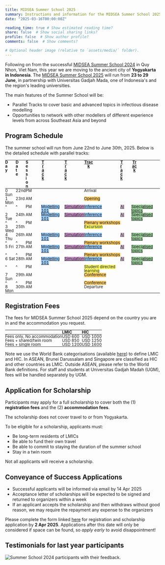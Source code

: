 ```yaml
---
title: MIDSEA Summer School 2025
summary: Instructions and information for the MIDSEA Summer School 2025.
date: "2025-03-16T00:00:00Z"

reading_time: true # Show estimated reading time?
share: false  # Show social sharing links?
profile: false  # Show author profile?
comments: false  # Show comments?

# Optional header image (relative to `assets/media/` folder).
---
```


Following on from the successful [MIDSEA Summer School 2024](/summer-school/2024) in Quy Nhon, Viet Nam, this year we are moving to the ancient city of **Yogyakarta in Indonesia**. The [MIDSEA Summer School 2025](/summer-school/2025) will run from **23 to 29 June**, in partnership with Universitas Gadjah Mada, one of Indonesia's and the region's leading universities.

The main features of the Summer School will be:
- Parallel Tracks to cover basic and advanced topics in infectious disease modelling
- Opportunities to network with other modellers of different experience levels from across Southeast Asia and beyond 

## Program Schedule
<!-- ![here](ps-2025.jpeg "Summer School 2025 program schedule.") -->
The summer school will run from June 22nd to June 30th, 2025. Below is the detailed schedule with parallel tracks:

<style>
  table {
    font-size: small;
    border-collapse: collapse;
    width: 100%;
  }
  table td, table th {
    padding: 0;
    line-height: 1;
    margin: 0;
    height: 0.9em;
    vertical-align: top;
    overflow: hidden;
  }
  table .col-day {
    width: 8%;
  }
  table .col-date {
    width: 6%;
  }
  table .col-session {
    width: 5%;
  }
  table .col-track1 {
    width: 15%;
  }
  table .col-track2 {
    width: 12%;
  }
  table .col-track3 {
    width: 25%;
  }
  table .col-track4 {
    width: 7%;
  }
  table .col-track5 {
    width: 22%;
  }
  .white {background-color: #FFFFFF;}
  .orange {background-color: #FFCC66;}
  .blue {background-color: #99CCFF;}
  .purple {background-color: #CC99CC;}
  .light-purple {background-color: rgb(213, 189, 208);}
  .green {background-color: #99CC99;}
  .yellow {background-color: #FFFF66;}
</style>

| <div class="col-day">Day</div> | <div class="col-date">Date</div> | <div class="col-session">Session</div> | <div class="col-track1">[Track](/summer-school/2025/tracks/track1)</div> | <div class="col-track2">[Track](/summer-school/2025/tracks/track2)</div> | <div class="col-track3">[Track](/summer-school/2025/tracks/track3)</div> | <div class="col-track4">[Track](/summer-school/2025/tracks/track4)</div> | <div class="col-track5">[Track](/summer-school/2025/tracks/track5)</div> |
|---|---|---|---|---|---|---|---|
| 0 Sun | 22nd | PM | | | <span class="white">Arrival</span> | | |
| 1 Mon | 23rd | AM | | | <span class="orange">Opening</span> | | |
| ^ | ^ | PM | <span class="blue">[Modelling 101](/summer-school/2025/tracks/track1)</span> | <span class="purple">[Simulation](/summer-school/2025/tracks/track2)</span> | <span class="blue">[Inference](/summer-school/2025/tracks/track3)</span> | <span class="light-purple">[AI](/summer-school/2025/tracks/track4)</span> | <span class="green">[Specialised topics](/summer-school/2025/tracks/track5)</span> |
| 2 Tue | 24th | AM | <span class="blue">[Modelling 101](/summer-school/2025/tracks/track1)</span> | <span class="purple">[Simulation](/summer-school/2025/tracks/track2)</span> | <span class="blue">[Inference](/summer-school/2025/tracks/track3)</span> | <span class="light-purple">[AI](/summer-school/2025/tracks/track4)</span> | <span class="green">[Specialised topics](/summer-school/2025/tracks/track5)</span> |
| ^ | ^ | PM | | | <span class="orange">Plenary workshops</span> | | |
| 3 Wed | 25th | | | | <span class="yellow">Excursion</span> | | |
| 4 Thu | 26th | AM | <span class="blue">[Modelling 101](/summer-school/2025/tracks/track1)</span> | <span class="purple">[Simulation](/summer-school/2025/tracks/track2)</span> | <span class="blue">[Inference](/summer-school/2025/tracks/track3)</span> | <span class="light-purple">[AI](/summer-school/2025/tracks/track4)</span> | <span class="green">[Specialised topics](/summer-school/2025/tracks/track5)</span> |
| ^ | ^ | PM | | | <span class="orange">Plenary workshops</span> | | |
| 5 Fri | 27th | AM | <span class="blue">[Modelling 101](/summer-school/2025/tracks/track1)</span> | <span class="purple">[Simulation](/summer-school/2025/tracks/track2)</span> | <span class="blue">[Inference](/summer-school/2025/tracks/track3)</span> | <span class="light-purple">[AI](/summer-school/2025/tracks/track4)</span> | <span class="green">[Specialised topics](/summer-school/2025/tracks/track5)</span> |
| ^ | ^ | PM | | | <span class="orange">Plenary workshops</span> | | |
| 6 Sat | 28th | AM | <span class="blue">[Modelling 101](/summer-school/2025/tracks/track1)</span> | <span class="purple">[Simulation](/summer-school/2025/tracks/track2)</span> | <span class="blue">[Inference](/summer-school/2025/tracks/track3)</span> | <span class="light-purple">[AI](/summer-school/2025/tracks/track4)</span> | <span class="green">[Specialised topics](/summer-school/2025/tracks/track5)</span> |
| ^ | ^ | PM | | | <span class="yellow">Student directed learning</span> | | |
| 7 Sun | 29th | AM | | | <span class="orange">Conference</span> | | |
| ^ | ^ | PM | | | <span class="orange">Conference</span> | | |
| 8 Mon | 30th | AM | | | <span class="white">Departure</span> | | |

## Registration Fees
The fees for MIDSEA Summer School 2025 depend on the country you are in and the accommodation you request.

|| LMIC | HIC |
|:---|:---|:---|
|Fees only, No accommodation | USD 600 | USD 1000|
| Fees + shared/twin room| USD 850 | USD 1250 |
| Fees + single room| USD 1200 | USD 1600|

Note we use the World Bank categorisations (available [here](https://datahelpdesk.worldbank.org/knowledgebase/articles/906519-world-bank-country-and-lending-groups)) to define LMIC and HIC. In ASEAN, Brunei Darussalam and Singapore are classified as HIC and other countries as LMIC. Outside ASEAN, please refer to the World Bank definitions. For staff and students at Universitas Gadjah Madah (UGM), fees will be handled separately by UGM.

## Application for Scholarship
Participants may apply for a full scholarship to cover both the (1) **registration fees** and the (2) **accommodation fees**.

The scholarship does not cover travel to or from Yogyakarta.

To be eligible for a scholarship, applicants must:
- Be long-term residents of LMICs
- Be able to fund their own travel 
- Be able to commit to staying the duration of the summer school
- Stay in a twin room
  
Not all applicants will receive a scholarship.

## Conveyance of Success Applications

- Successful applicants will be informed via email by 14 Apr 2025
- Acceptance letter of scholarships will be expected to be signed and returned to organizers within a week
- If an applicant accepts the scholarship and then withdraws without good reason, we may require the repayment any expense to the organizers

Please complete the form linked [here](https://nus.syd1.qualtrics.com/jfe/form/SV_5ph6UjhMcFgoQey) for registration and scholarship application by **2 Apr 2025**. Applications after this date will only be considered if space can be found, so *apply early* to avoid disappointment!

## Testimonials for last year participants
![](testimonials.jpeg "Summer School 2024 participants with their feedback.")